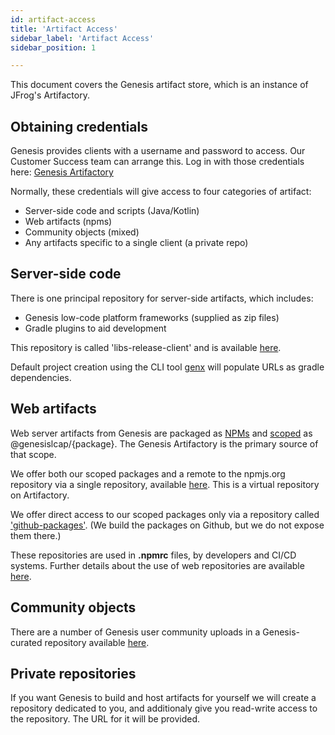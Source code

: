```yaml
---
id: artifact-access
title: 'Artifact Access'
sidebar_label: 'Artifact Access'
sidebar_position: 1

---
```


This document covers the Genesis artifact store, which is an instance of JFrog's Artifactory.


## Obtaining credentials

Genesis provides clients with a username and password to access.  Our Customer Success team can arrange this.
Log in with those credentials here:  [Genesis Artifactory](https://genesisglobal.jfrog.io/ui/login/)

Normally, these credentials will give access to four categories of artifact:
 * Server-side code and scripts (Java/Kotlin)
 * Web artifacts (npms)
 * Community objects (mixed)
 * Any artifacts specific to a single client (a private repo)


## Server-side code

There is one principal repository for server-side artifacts, which includes:
 * Genesis low-code platform frameworks (supplied as zip files)
 * Gradle plugins to aid development

This repository is called 'libs-release-client' and is available
[here](https://genesisglobal.jfrog.io/artifactory/libs-release-client/).

Default project creation using the CLI tool [genx](/getting-started/quick-start/create-a-new-project) will populate
URLs as gradle dependencies.


## Web artifacts

Web server artifacts from Genesis are packaged as [NPMs](https://docs.npmjs.com/about-npm) and 
[scoped](https://docs.npmjs.com/about-scopes) as @genesislcap/{package}.  The Genesis Artifactory is the primary
source of that scope.

We offer both our scoped packages and a remote to the npmjs.org repository via a single repository, available
[here](https://genesisglobal.jfrog.io/artifactory/npm/).  This is a virtual repository on Artifactory.

We offer direct access to our scoped packages only via a repository called ['github-packages'](https://genesisglobal.jfrog.io/artifactory/github-packages/). (We build the packages on Github, but we do not expose them there.)

These repositories are used in **.npmrc** files, by developers and CI/CD systems.  Further details about the use
of web repositories are available [here](/getting-started/prerequisites/hardware-and-software/#npmrc-set-up).


## Community objects

There are a number of Genesis user community uploads in a Genesis-curated repository available
[here](https://genesisglobal.jfrog.io/artifactory/community-uploads/).


## Private repositories

If you want Genesis to build and host artifacts for yourself we will create a repository dedicated to you, and additionaly give you read-write access to the repository. The URL for it will be provided.

